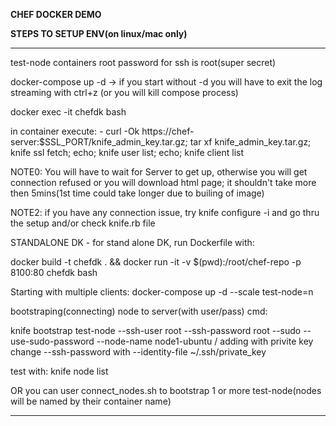 **CHEF DOCKER DEMO**

**STEPS TO SETUP ENV(on linux/mac only)**

---------------------------------------------
test-node containers root password for ssh is root(super secret)

docker-compose up -d -> if you start without -d you will have to exit the log streaming with ctrl+z (or you will kill compose process)

docker exec -it chefdk bash

in container execute: - curl -Ok https://chef-server:$SSL_PORT/knife_admin_key.tar.gz; tar xf knife_admin_key.tar.gz; knife ssl fetch; echo; knife user list; echo; knife client list

NOTE0: You will have to wait for Server to get up, otherwise you will get connection refused or you will download html page; it shouldn't take more then 5mins(1st time could take longer due to builing of image)

NOTE2: if you have any connection issue, try knife configure -i and go thru the setup and/or check knife.rb file

STANDALONE DK - for stand alone DK, run Dockerfile with:

docker build -t chefdk . && docker run -it -v $(pwd):/root/chef-repo -p 8100:80 chefdk bash

Starting with multiple clients: docker-compose up -d --scale test-node=n

bootstraping(connecting) node to server(with user/pass) cmd:

knife bootstrap test-node --ssh-user root --ssh-password root --sudo --use-sudo-password --node-name node1-ubuntu / adding with privite key change --ssh-password with --identity-file ~/.ssh/private_key

test with: knife node list

OR you can user connect_nodes.sh to bootstrap 1 or more test-node(nodes will be named by their container name)

-------------------------------------------------------